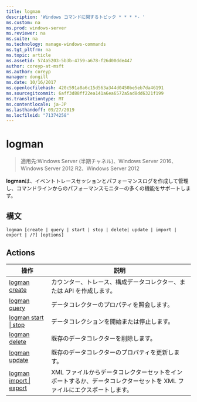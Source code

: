 ```yaml
---
title: logman
description: 'Windows コマンドに関するトピック * * * *- '
ms.custom: na
ms.prod: windows-server
ms.reviewer: na
ms.suite: na
ms.technology: manage-windows-commands
ms.tgt_pltfrm: na
ms.topic: article
ms.assetid: 574a5203-5b3b-4759-a678-f26d00dde447
author: coreyp-at-msft
ms.author: coreyp
manager: dongill
ms.date: 10/16/2017
ms.openlocfilehash: 420c591a8a6c15d563a344d0450be5eb7da46191
ms.sourcegitcommit: 6aff3d88ff22ea141a6ea6572a5ad8dd6321f199
ms.translationtype: MT
ms.contentlocale: ja-JP
ms.lasthandoff: 09/27/2019
ms.locfileid: "71374258"
---
```

# <a name="logman"></a>logman

>適用先:Windows Server (半期チャネル)、Windows Server 2016、Windows Server 2012 R2、Windows Server 2012

**logman**は、イベントトレースセッションとパフォーマンスログを作成して管理し、コマンドラインからのパフォーマンスモニターの多くの機能をサポートします。
## <a name="syntax"></a>構文
```
logman [create | query | start | stop | delete| update | import | export | /?] [options]
```
## <a name="actions"></a>Actions
|操作|説明|
|-----|--------|
|[logman create](logman-create.md)|カウンター、トレース、構成データコレクター、または API を作成します。|
|[logman query](logman-query.md)|データコレクターのプロパティを照会します。|
|[logman start &#124; stop](logman-start-stop.md)|データコレクションを開始または停止します。|
|[logman delete](logman-delete.md)|既存のデータコレクターを削除します。|
|[logman update](logman-update.md)|既存のデータコレクターのプロパティを更新します。|
|[logman import &#124; export](logman-import-export.md)|XML ファイルからデータコレクターセットをインポートするか、データコレクターセットを XML ファイルにエクスポートします。|
